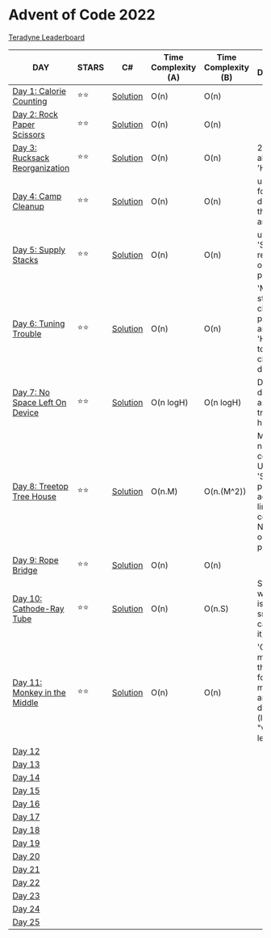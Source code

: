 # Advent of Code 2022

[Teradyne Leaderboard](https://adventofcode.com/2022/leaderboard/private/view/380786)

| DAY                                                          | STARS | C#                            | Time Complexity (A) | Time Complexity (B) | Solution Description |
| ------------------------------------------------------------ | ----- | ----------------------------- | --------------- | ---------------- | -------------------- |
| [Day 1: Calorie Counting](https://adventofcode.com/2022/day/1) | ⭐️⭐️    | [Solution](./AdventOfCode/Solutions/Day1.CalorieCounting) | O(n) | O(n) |
| [Day 2: Rock Paper Scissors](https://adventofcode.com/2022/day/2) | ⭐️⭐️    | [Solution](./AdventOfCode/Solutions/Day2.RockPaperScissors) | O(n) | O(n) |
| [Day 3: Rucksack Reorganization](https://adventofcode.com/2022/day/3) | ⭐️⭐️ | [Solution](./AdventOfCode/Solutions/Day3.RucksackReorganization) | O(n) | O(n) | 2 pointer algo and 'HashSet'
| [Day 4: Camp Cleanup](https://adventofcode.com/2022/day/4) | ⭐️⭐️ | [Solution](./AdventOfCode/Solutions/Day4.CampCleanup) | O(n) | O(n) | using formula to determaine the overlap area.
| [Day 5: Supply Stacks](https://adventofcode.com/2022/day/5) | ⭐️⭐️ | [Solution](./AdventOfCode/Solutions/Day5.SupplyStacks) | O(n) | O(n) | using 'Stack' to reverse the order in partB
| [Day 6: Tuning Trouble](https://adventofcode.com/2022/day/6) | ⭐️⭐️ | [Solution](./AdventOfCode/Solutions/Day6.TuningTrouble) | O(n) | O(n) | 'Map' to store character positions and 'HashSet' to check for char duplicates
| [Day 7: No Space Left On Device](https://adventofcode.com/2022/day/7) | ⭐️⭐️ | [Solution](./AdventOfCode/Solutions/Day7.NoSpaceLeftOnDevice) | O(n logH) | O(n logH) | Directory data stored as an n-ary tree of height H
| [Day 8: Treetop Tree House](https://adventofcode.com/2022/day/8) | ⭐️⭐️ | [Solution](./AdventOfCode/Solutions/Day8.TreeTop_TreeHouse) | O(n.M) | O(n.(M^2)) | M -> number of columns. Used 'Stack' in partA to acheive linear time complexity. Need to optimize partB!
| [Day 9: Rope Bridge](https://adventofcode.com/2022/day/9) | ⭐️⭐️ | [Solution](./AdventOfCode/Solutions/Day9.RopeBridge) | O(n) | O(n) |
| [Day 10: Cathode-Ray Tube](https://adventofcode.com/2022/day/10)  | ⭐️⭐️ | [Solution](./AdventOfCode/Solutions/Day10.CathodeRayTube) |   O(n)   | O(n.S) | S -> sprite width (if S is very small we can neglect it)
| [Day 11: Monkey in the Middle](https://adventofcode.com/2022/day/11)| ⭐️⭐️ | [Solution](./AdventOfCode/Solutions/Day11.MonkeyInTheMiddle) | O(n) | O(n) | 'Queue' to maintain the "items" for each monkey and a larger data type (long) for "worry" levels. 
| [Day 12](https://adventofcode.com/2022/day/12)              |       |                               |                      |
| [Day 13](https://adventofcode.com/2022/day/13)              |       |                               |                      |
| [Day 14](https://adventofcode.com/2022/day/14)              |       |                               |                      |
| [Day 15](https://adventofcode.com/2022/day/15)              |       |                               |                      |
| [Day 16](https://adventofcode.com/2022/day/16)              |       |                               |                      |
| [Day 17](https://adventofcode.com/2022/day/17)              |       |                               |                      |
| [Day 18](https://adventofcode.com/2022/day/18)              |       |                               |                      |
| [Day 19](https://adventofcode.com/2022/day/19)              |       |                               |                      |
| [Day 20](https://adventofcode.com/2022/day/20)              |       |                               |                      |
| [Day 21](https://adventofcode.com/2022/day/21)              |       |                               |                      |
| [Day 22](https://adventofcode.com/2022/day/22)              |       |                               |                      |
| [Day 23](https://adventofcode.com/2022/day/23)              |       |                               |                      |
| [Day 24](https://adventofcode.com/2022/day/24)              |       |                               |                      |
| [Day 25](https://adventofcode.com/2022/day/25)              |       |                               |                      |
